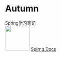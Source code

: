 # Autumn
Spring学习笔记 <br>
<img src="/spring-projects/spring-framework/raw/master/src/docs/asciidoc/images/spring-framework.png" width="80" height="80" style="max-width:100%;">
[Spirng Docs](https://docs.spring.io/spring/docs/)
